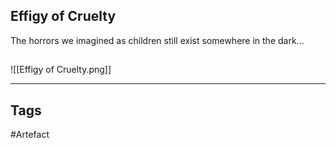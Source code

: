 ## Effigy of Cruelty
The horrors we imagined as children
still exist somewhere in the dark...
## 
![[Effigy of Cruelty.png]]

---
## Tags
#Artefact